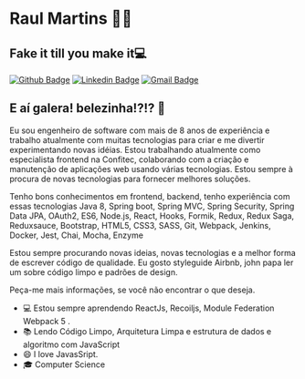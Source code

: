 # Raul Martins 👨‍💻
## Fake it till you make it💻
[![Github Badge](https://img.shields.io/badge/-Github-000?style=flat-square&logo=Github&logoColor=white&link=https://github.com/raulmartins)](https://github.com/raulmartins)
[![Linkedin Badge](https://img.shields.io/badge/-LinkedIn-blue?style=flat-square&logo=Linkedin&logoColor=white&link=https://www.linkedin.com/in/raulsnitram/)](https://www.linkedin.com/in/raulsnitram/)
[![Gmail Badge](https://img.shields.io/badge/-Gmail-c14438?style=flat-square&logo=Gmail&logoColor=white&link=mailto:raul.martinslima@gmail.com)](mailto:raul.martinslima@gmail.com)

## E aí galera! belezinha!?!? 👋  

Eu sou engenheiro de software com mais de 8 anos de experiência e trabalho atualmente com muitas tecnologias para criar e me divertir experimentando novas idéias. Estou trabalhando atualmente como especialista frontend na Confitec, colaborando com a criação e manutenção de aplicações web usando várias tecnologias. Estou sempre à procura de novas tecnologias para fornecer melhores soluções.

Tenho bons conhecimentos em frontend, backend, tenho experiência com essas tecnologias Java 8, Spring boot, Spring MVC, Spring Security, Spring Data JPA, OAuth2, ES6, Node.js, React, Hooks, Formik, Redux, Redux Saga, Reduxsauce, Bootstrap, HTML5, CSS3, SASS, Git, Webpack, Jenkins, Docker, Jest, Chai, Mocha, Enzyme

Estou sempre procurando novas ideias, novas tecnologias e a melhor forma de escrever código de qualidade. Eu gosto styleguide Airbnb, john papa ler um sobre código limpo e padrões de design.

Peça-me mais informações, se você não encontrar o que deseja.

- 💻 Estou sempre aprendendo ReactJs, Recoiljs, Module Federation Webpack 5 .
- :books: Lendo Código Limpo, Arquitetura Limpa e estrutura de dados e algoritmo com JavaScript
- 😄 I love JavasSript.
- 🎓 Computer Science




